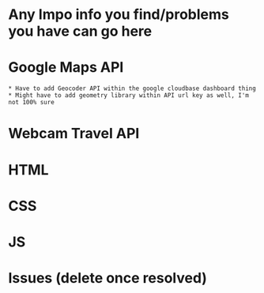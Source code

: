 # Any Impo info you find/problems you have can go here








# Google Maps API

    * Have to add Geocoder API within the google cloudbase dashboard thing
    * Might have to add geometry library within API url key as well, I'm not 100% sure











# Webcam Travel API









# HTML









# CSS









# JS









# Issues (delete once resolved)